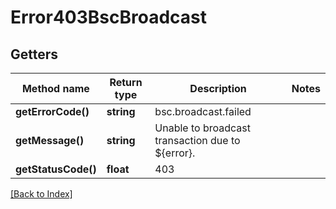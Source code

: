 # Error403BscBroadcast

## Getters

Method name | Return type | Description | Notes
------------ | ------------- | ------------- | -------------
**getErrorCode()** | **string** | bsc.broadcast.failed |
**getMessage()** | **string** | Unable to broadcast transaction due to ${error}. |
**getStatusCode()** | **float** | 403 |

[[Back to Index]](../index.md)
